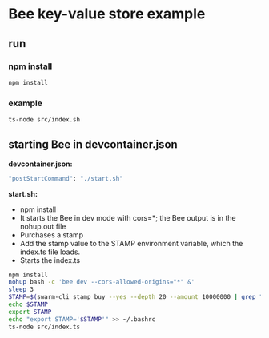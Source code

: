 # Bee key-value store example

## run

### npm install

```bash
npm install
```

### example

```bash
ts-node src/index.sh
```

## starting Bee in devcontainer.json

__devcontainer.json:__

```bash
"postStartCommand": "./start.sh"
```

__start.sh:__ 
- npm install
- It starts the Bee in dev mode with cors=*; the Bee output is in the nohup.out file
- Purchases a  stamp
- Add the stamp value to the STAMP environment variable, which the index.ts file loads.
- Starts the index.ts

```bash
npm install
nohup bash -c 'bee dev --cors-allowed-origins="*" &'
sleep 3
STAMP=$(swarm-cli stamp buy --yes --depth 20 --amount 10000000 | grep "Stamp ID:" | cut -d " " -f 3)
echo $STAMP
export STAMP
echo "export STAMP='$STAMP'" >> ~/.bashrc
ts-node src/index.ts
```